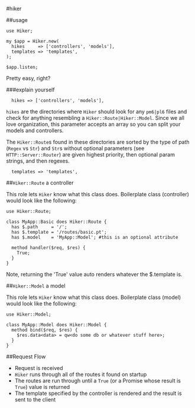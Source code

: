 #hiker

##usage

```perl6
use Hiker;

my $app = Hiker.new(
  hikes     => ['controllers', 'models'],
  templates => 'templates',
);

$app.listen;
```

Pretty easy, right?

###explain yourself

```perl6
  hikes => ['controllers', 'models'],
```

`hikes` are the directories where `Hiker` should look for any `pm6|pl6` files and check for anything resembling a `Hiker::Route|Hiker::Model`.  Since we all love organization, this parameter accepts an array so you can split your models and controllers.

The `Hiker::Route`s found in these directories are sorted by the type of path (`Regex` vs `Str`) and `Str`s without optional parameters (see `HTTP::Server::Router`) are given highest priority, then optional param strings, and then regexes.

```perl6
  templates => 'templates',
```

##`Hiker::Route` a controller

This role lets `Hiker` know what this class does.  Boilerplate class (controller) would look like the following:

```perl6
use Hiker::Route;

class MyApp::Basic does Hiker::Route {
  has $.path     = '/';
  has $.template = '/routes/basic.pt';
  has $.model    = 'MyApp::Model'; #this is an optional attribute

  method handler($req, $res) {
    True;
  }
}
```

Note, returning the 'True' value auto renders whatever the $.template is.

##`Hiker::Model` a model

This role lets `Hiker` know what this class does.  Boilerplate class (model) would look like the following:

```perl6
use Hiker::Model;

class MyApp::Model does Hiker::Model {
  method bind($req, $res) {
    $res.data<data> = qw<do some db or whatever stuff here>;
  }
}
```

##Request Flow

- Request is received
- `Hiker` runs through all of the routes it found on startup
- The routes are run through until a `True` (or a Promise whose result is `True`) value is returned
- The template specified by the controller is rendered and the result is sent to the client


